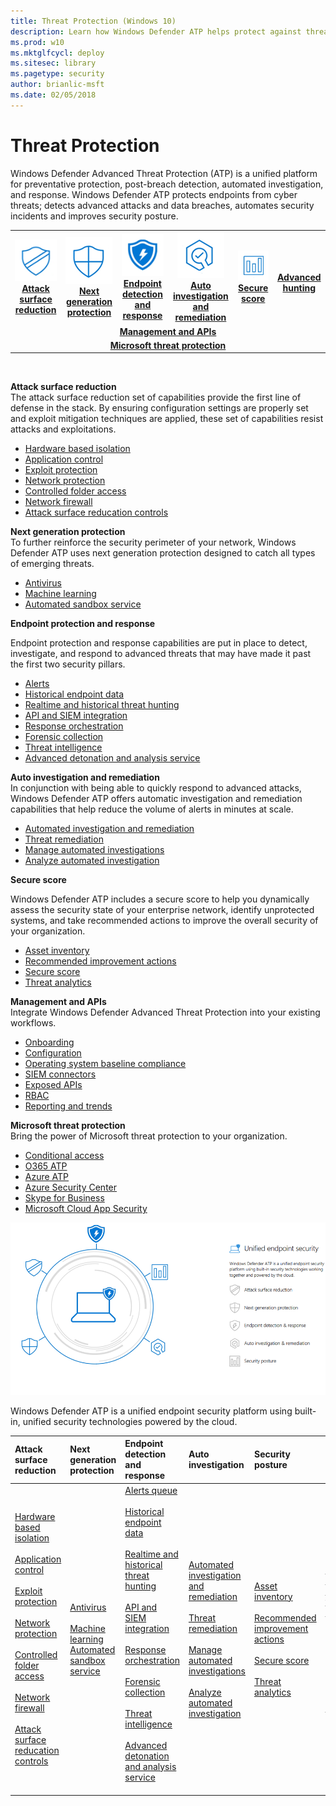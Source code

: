 ```yaml
---
title: Threat Protection (Windows 10)
description: Learn how Windows Defender ATP helps protect against threats.
ms.prod: w10
ms.mktglfcycl: deploy
ms.sitesec: library
ms.pagetype: security
author: brianlic-msft
ms.date: 02/05/2018
---
```


# Threat Protection
Windows Defender Advanced Threat Protection (ATP) is a unified platform for preventative protection, post-breach detection, automated investigation, and response. Windows Defender ATP protects endpoints from cyber threats; detects advanced attacks and data breaches, automates security incidents and improves security posture.

<table>
<tr style="text-align:center;">
<td><a href="#asr"><img src="images/ASR_icon.png"> <br> <b>Attack surface reduction</b></a></td>
<td><a href="#ngp"><img src="images/ngp_icon.png"><br> <b>Next generation protection</b></a></td>
<td><a href="#edr"><img src="images/edr_icon.png"><br> <b>Endpoint detection and response</b></a></td>
<td><a href="#ai"><img src="images/AR_icon.png"><br> <b>Auto investigation and remediation</b></a></td>
<td><a href="#ss"><img src="images/SS_icon.png"><br> <b>Secure score</b></a></td>
<td><a href="#ah"><br> <b>Advanced hunting</b></a></td>
</tr>
<tr style="text-align:center;">
<td colspan="6">
<a href="#apis"><b>Management and APIs</a></b></td>
</tr>
<tr style="text-align:center;">
<td colspan="6"><a href="#mtp"><b>Microsoft threat protection</a></b></td>
</tr>
</table>
<br>


<a name="asr"></a>

**Attack surface reduction**<br>
The attack surface reduction set of capabilities provide the first line of defense in the stack. By ensuring configuration settings are properly set and exploit mitigation techniques are applied, these set of capabilities resist attacks and exploitations. 

- [Hardware based isolation](/windows-defender-atp/overview-hardware-based-isolation.md) 
- [Application control](/windows-defender-application-control/windows-defender-application-control.md)
- [Exploit protection](/windows-defender-exploit-guard/windows-defender-exploit-guard.md)
- [Network protection](/windows-defender-exploit-guard/network-protection-exploit-guard.md)
- [Controlled folder access](/windows-defender-exploit-guard/controlled-folders-exploit-guard.md)
- [Network firewall](/windows-firewall/windows-firewall-with-advanced-security.md)
- [Attack surface reducation controls](/windows-defender-exploit-guard/attack-surface-reduction-exploit-guard.md)

<a name="ngp"></a>

**Next generation protection**<br>
To further reinforce the security perimeter of your network, Windows Defender ATP uses next generation protection designed to catch all types of emerging threats.

- [Antivirus](/windows-defender-antivirus/windows-defender-antivirus-in-windows-10.md) 
- [Machine learning](/windows-defender-antivirus/utilize-microsoft-cloud-protection-windows-defender-antivirus.md) 
- [Automated sandbox service](/windows-defender-antivirus/configure-block-at-first-sight-windows-defender-antivirus.md)


<a name="edr"></a>

**Endpoint protection and response**<br>

Endpoint protection and response capabilities are put in place to detect, investigate, and respond to advanced threats that may have made it past the first two security pillars. 

- [Alerts](/windows-defender-atp/alerts-queue-windows-defender-advanced-threat-protection.md)
- [Historical endpoint data](windows-defender-atp/investigate-machines-windows-defender-advanced-threat-protection#machine-timeline.md)
- [Realtime and historical threat hunting](/windows-defender-atp/advanced-hunting-windows-defender-advanced-threat-protection.md)
- [API and SIEM integration](/windows-defender-atp/configure-siem-windows-defender-advanced-threat-protection.md)
- [Response orchestration](/windows-defender-atp/response-actions-windows-defender-advanced-threat-protection.md)
- [Forensic collection](/windows-defender-atp/respond-machine-alerts-windows-defender-advanced-threat-protection.md#collect-investigation-package-from-machines)
- [Threat intelligence](/windows-defender-atp/threat-indicator-concepts-windows-defender-advanced-threat-protection.md)
- [Advanced detonation and analysis service](/windows-defender-atp/respond-file-alerts-windows-defender-advanced-threat-protection#deep-analysis.md)

<a name="ai"></a>

**Auto investigation and remediation**<br>
In conjunction with being able to quickly respond to advanced attacks, Windows Defender ATP offers automatic investigation and remediation capabilities that help reduce the volume of alerts in minutes at scale. 

- [Automated investigation and remediation](/windows-defender-atp/automated-investigations-windows-defender-advanced-threat-protection.md)
- [Threat remediation](/windows-defender-atp/automated-investigations-windows-defender-advanced-threat-protection.md#how-threats-are-remediated)
- [Manage automated investigations](/windows-defender-atp/automated-investigations-windows-defender-advanced-threat-protection.md#manage-automated-investigations)
- [Analyze automated investigation](/windows-defender-atp/automated-investigations-windows-defender-advanced-threat-protection.md#analyze-automated-investigations)

<a name="sp"></a>

**Secure score**<br>

Windows Defender ATP includes a secure score to help you dynamically assess the security state of your enterprise network, identify unprotected systems, and take recommended actions to improve the overall security of your organization.
- [Asset inventory](/windows-defender-atp/secure-score-dashboard-windows-defender-advanced-threat-protection.md)
- [Recommended improvement actions](/windows-defender-atp/secure-score-dashboard-windows-defender-advanced-threat-protection.md)
- [Secure score](/windows-defender-atp/secure-score-dashboard-windows-defender-advanced-threat-protection.md)
- [Threat analytics](/windows-defender-atp/threat-analytics-dashboard-windows-defender-advanced-threat-protection.md)

<a name="apis"></a>

**Management and APIs**<br>
Integrate Windows Defender Advanced Threat Protection into your existing workflows.
- [Onboarding](/windows-defender-atp/onboard-configure-windows-defender-advanced-threat-protection.md)
- [Configuration](/windows-defender-atp/preferences-setup-windows-defender-advanced-threat-protection.md)
- [Operating system baseline compliance](/windows-defender-atp/secure-score-dashboard-windows-defender-advanced-threat-protection.md)
- [SIEM connectors](/windows-defender-atp/configure-siem-windows-defender-advanced-threat-protection.md) 
- [Exposed APIs](/windows-defender-atp/exposed-apis-windows-defender-advanced-threat-protection.md)
- [RBAC](/windows-defender-atp/rbac-windows-defender-advanced-threat-protection.md)
- [Reporting and trends](/windows-defender-atp/powerbi-reports-windows-defender-advanced-threat-protection.md)

<a name="mtp"></a>

**Microsoft threat protection** <br>
Bring the power of Microsoft threat protection to your organization.
- [Conditional access](/windows-defender-atp/conditional-access-windows-defender-advanced-threat-protection.md)
- [O365 ATP](/windows-defender-atp/threat-protection-integration.md)
- [Azure ATP](/windows-defender-atp/threat-protection-integration.md)
- [Azure Security Center](/windows-defender-atp/threat-protection-integration.md)
- [Skype for Business](/windows-defender-atp/threat-protection-integration.md) 
- [Microsoft Cloud App Security](/windows-defender-atp/threat-protection-integration.md)





![Windows Defender ATP components](images/wdatp-pillars2.png)

Windows Defender ATP is a unified endpoint security platform using built-in, unified security technologies powered by the cloud. 




Attack surface reduction | Next generation protection | Endpoint detection and response | Auto investigation | Security posture | Advanced hunting | Management and APIs | Microsoft threat protection
:---|:---|:---|:---|:---|:---|:---|:---
[Hardware based isolation](/windows-defender-application-guard/wd-app-guard-overview.md)<br><br> [Application control](/windows-defender-application-control/windows-defender-application-control.md)<br><br> [Exploit protection](/windows-defender-exploit-guard/windows-defender-exploit-guard.md)<br><br> [Network protection](/windows-defender-exploit-guard/network-protection-exploit-guard.md)<br> <br>[Controlled folder access](/windows-defender-exploit-guard/controlled-folders-exploit-guard.md)<br><br>[Network firewall](/windows-firewall/windows-firewall-with-advanced-security.md)<br><br>[Attack surface reducation controls](/windows-defender-exploit-guard/attack-surface-reduction-exploit-guard.md)| [Antivirus](/windows-defender-antivirus/windows-defender-antivirus-in-windows-10.md)<br><br> [Machine learning](/windows-defender-antivirus/utilize-microsoft-cloud-protection-windows-defender-antivirus.md) [Automated sandbox service](/windows-defender-antivirus/configure-block-at-first-sight-windows-defender-antivirus.md)| [Alerts queue](/windows-defender-atp/alerts-queue-windows-defender-advanced-threat-protection.md)<br><br> [Historical endpoint data](/windows-defender-atp/investigate-machines-windows-defender-advanced-threat-protection.md#machine-timeline)<br><br>[Realtime and historical threat hunting](/windows-defender-atp/advanced-hunting-windows-defender-advanced-threat-protection.md)<br><br>[API and SIEM integration](/windows-defender-atp/configure-siem-windows-defender-advanced-threat-protection.md)<br><br>[Response orchestration](/windows-defender-atp/response-actions-windows-defender-advanced-threat-protection.md)<br><br>[Forensic collection](/windows-defender-atp/respond-machine-alerts-windows-defender-advanced-threat-protection.md#collect-investigation-package-from-machines)<br><br>[Threat intelligence](/windows-defender-atp/threat-indicator-concepts-windows-defender-advanced-threat-protection.md)<br><br>[Advanced detonation and analysis service](/windows-defender-atp/respond-file-alerts-windows-defender-advanced-threat-protection.md#deep-analysis)<br><br>| [Automated investigation and remediation](/windows-defender-atp/automated-investigations-windows-defender-advanced-threat-protection.md)<br><br>[Threat remediation](/windows-defender-atp/automated-investigations-windows-defender-advanced-threat-protection.md#how-threats-are-remediated)<br><br>[Manage automated investigations](/windows-defender-atp/automated-investigations-windows-defender-advanced-threat-protection.md#manage-automated-investigations)<br><br>[Analyze automated investigation](/windows-defender-atp/automated-investigations-windows-defender-advanced-threat-protection.md#analyze-automated-investigations)|[Asset inventory](/windows-defender-atp/secure-score-dashboard-windows-defender-advanced-threat-protection.md)<br><br>[Recommended improvement actions](/windows-defender-atp/secure-score-dashboard-windows-defender-advanced-threat-protection.md)<br><br>[Secure score](/windows-defender-atp/secure-score-dashboard-windows-defender-advanced-threat-protection.md)<br><br>[Threat analytics](/windows-defender-atp/threat-analytics-dashboard-windows-defender-advanced-threat-protection.md)| [Realtime and historical threat hunting](/windows-defender-atp/advanced-hunting-windows-defender-advanced-threat-protection.md)<br><br>Scheduled queries <br><br> Scheduled queries (Github) <br><br> [Custom TI](/windows-defender-atp/use-custom-ti-windows-defender-advanced-threat-protection.md) | [Onboarding](/windows-defender-atp/onboard-configure-windows-defender-advanced-threat-protection.md)<br><br> [Configuration](/windows-defender-atp/preferences-setup-windows-defender-advanced-threat-protection.md)<br><br> [Operating system baseline compliance](/windows-defender-atp/secure-score-dashboard-windows-defender-advanced-threat-protection.md)<br><br>[SIEM connectors](/windows-defender-atp/configure-siem-windows-defender-advanced-threat-protection.md)<br><br>[Exposed APIs](/windows-defender-atp/exposed-apis-windows-defender-advanced-threat-protection.md)<br><br>[RBAC](/windows-defender-atp/rbac-windows-defender-advanced-threat-protection.md)<br><br>[Reportin and trends](/windows-defender-atp/powerbi-reports-windows-defender-advanced-threat-protection.md)| [Conditional access](/windows-defender-atp/conditional-access-windows-defender-advanced-threat-protection.md)<br><br>[O365 ATP](/windows-defender-atp/threat-protection-integration.md)<br><br>[Azure ATP](/windows-defender-atp/threat-protection-integration.md)<br><br>[Azure Security Center](/windows-defender-atp/threat-protection-integration.md)<br><br>[Skype for Business](/windows-defender-atp/threat-protection-integration.md)<br><br>[Microsoft Cloud App Security](/windows-defender-atp/threat-protection-integration.md)









